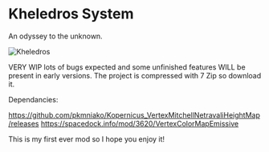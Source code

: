# **Kheledros System**

An odyssey to the unknown.

![Kheledros](https://github.com/user-attachments/assets/3110979e-8132-4e22-9e48-4af5c6f7d33a)

VERY WIP lots of bugs expected and some unfinished features WILL be present in early versions.
The project is compressed with 7 Zip so download it.

Dependancies:

https://github.com/pkmniako/Kopernicus_VertexMitchellNetravaliHeightMap/releases
https://spacedock.info/mod/3620/VertexColorMapEmissive


This is my first ever mod so I hope you enjoy it!
